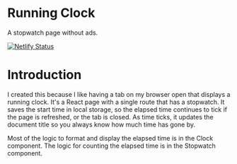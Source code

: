 # Running Clock

A stopwatch page without ads.

[![Netlify Status](https://api.netlify.com/api/v1/badges/89a75ce9-7a2f-4bc5-ab99-efbf4a5e99e9/deploy-status)](https://app.netlify.com/sites/runningclock/deploys)

# Introduction

I created this because I like having a tab on my browser open that displays a running clock. It's a React page with a single route that has a stopwatch. It saves the start time in local storage, so the elapsed time continues to tick if the page is refreshed, or the tab is closed. As time ticks, it updates the document title so you always know how much time has gone by.

Most of the logic to format and display the elapsed time is in the Clock component. The logic for counting the elapsed time is in the Stopwatch component.
